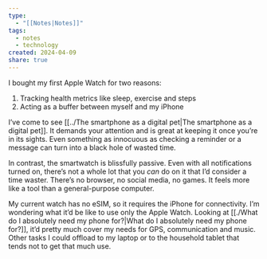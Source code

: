 ```yaml
---
type:
  - "[[Notes|Notes]]"
tags:
  - notes
  - technology
created: 2024-04-09
share: true
---
```


I bought my first Apple Watch for two reasons:
1. Tracking health metrics like sleep, exercise and steps 
2. Acting as a buffer between myself and my iPhone

I’ve come to see [[../The smartphone as a digital pet|The smartphone as a digital pet]]. It demands your attention and is great at keeping it once you’re in its sights. Even something as innocuous as checking a reminder or a message can turn into a black hole of wasted time.

In contrast, the smartwatch is blissfully passive. Even with all notifications turned on, there’s not a whole lot that you _can_ do on it that I’d consider a time waster. There’s no browser, no social media, no games. It feels more like a tool than a general-purpose computer.

My current watch has no eSIM, so it requires the iPhone for connectivity. I’m wondering what it’d be like to use only the Apple Watch. Looking at [[./What do I absolutely need my phone for?|What do I absolutely need my phone for?]], it’d pretty much cover my needs for GPS, communication and music. Other tasks I could offload to my laptop or to the household tablet that tends not to get that much use.